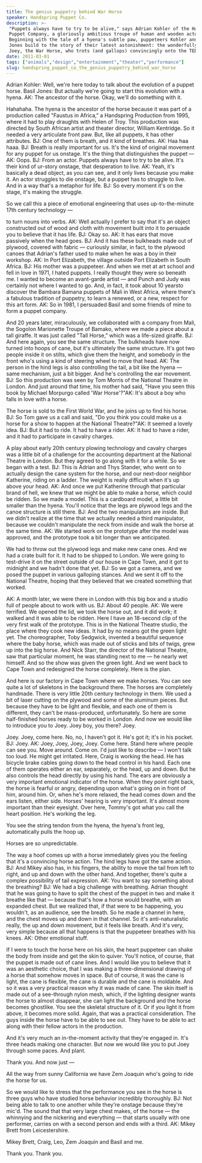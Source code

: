 ```yaml
---
title: The genius puppetry behind War Horse
speaker: Handspring Puppet Co.
description: >-
 "Puppets always have to try to be alive," says Adrian Kohler of the Handspring
 Puppet Company, a gloriously ambitious troupe of human and wooden actors.
 Beginning with the tale of a hyena's subtle paw, puppeteers Kohler and Basil
 Jones build to the story of their latest astonishment: the wonderfully life-like
 Joey, the War Horse, who trots (and gallops) convincingly onto the TED stage.
date: 2011-03-01
tags: ["animals","design","entertainment","theater","performance"]
slug: handspring_puppet_co_the_genius_puppetry_behind_war_horse
---
```


Adrian Kohler: Well, we're here today to talk about the evolution of a puppet horse. Basil
Jones: But actually we're going to start this evolution with a hyena. AK: The ancestor of
the horse. Okay, we'll do something with it. 

Hahahaha. The hyena is the ancestor of the horse because it was part of a production
called "Faustus in Africa," a Handspring Production from 1995, where it had to play
draughts with Helen of Troy. This production was directed by South African artist and
theater director, William Kentridge. So it needed a very articulate front paw. But, like
all puppets, it has other attributes. BJ: One of them is breath, and it kind of
breathes. AK: Haa haa haaa. BJ: Breath is really important for us. It's the kind of original
movement for any puppet for us onstage. It's the thing that distinguishes the puppet —AK:
Oops. BJ: From an actor. Puppets always have to try to be alive. It's their kind of
ur-story onstage, that desperation to live. AK: Yeah, it's basically a dead object, as you
can see, and it only lives because you make it. An actor struggles to die onstage, but a
puppet has to struggle to live. And in a way that's a metaphor for life. BJ: So every
moment it's on the stage, it's making the struggle.

So we call this a piece of emotional engineering that uses up-to-the-minute 17th century
technology — 

to turn nouns into verbs. AK: Well actually I prefer to say that it's an object constructed
out of wood and cloth with movement built into it to persuade you to believe that it has
life. BJ: Okay so. AK: It has ears that move passively when the head goes. BJ: And it has
these bulkheads made out of plywood, covered with fabric — curiously similar, in fact, to
the plywood canoes that Adrian's father used to make when he was a boy in their
workshop. AK: In Port Elizabeth, the village outside Port Elizabeth in South Africa. BJ: His
mother was a puppeteer. And when we met at art school and fell in love in 1971, I hated
puppets. I really thought they were so beneath me. I wanted to become an avant-garde
artist — and Punch and Judy was certainly not where I wanted to go. And, in fact, it took
about 10 yearsto discover the Bambara Bamana puppets of Mali in West Africa, where there's
a fabulous tradition of puppetry, to learn a renewed, or a new, respect for this art
form. AK: So in 1981, I persuaded Basil and some friends of mine to form a puppet
company.

And 20 years later, miraculously, we collaborated with a company from Mali, the Sogolon
Marionette Troupe of Bamako, where we made a piece about a tall giraffe. It was just
called "Tall Horse," which was a life-sized giraffe. BJ: And here again, you see the same
structure. The bulkheads have now turned into hoops of cane, but it's ultimately the same
structure. It's got two people inside it on stilts, which give them the height, and
somebody in the front who's using a kind of steering wheel to move that head. AK: The
person in the hind legs is also controlling the tail, a bit like the hyena — same
mechanism, just a bit bigger. And he's controlling the ear movement. BJ: So this production
was seen by Tom Morris of the National Theatre in London. And just around that time, his
mother had said, "Have you seen this book by Michael Morpurgo called 'War Horse'?"AK: It's
about a boy who falls in love with a horse.

The horse is sold to the First World War, and he joins up to find his horse. BJ: So Tom
gave us a call and said, "Do you think you could make us a horse for a show to happen at
the National Theatre?"AK: It seemed a lovely idea. BJ: But it had to ride. It had to have a
rider. AK: It had to have a rider, and it had to participate in cavalry charges.

A play about early 20th century plowing technology and cavalry charges was a little bit of
a challenge for the accounting department at the National Theatre in London. But they
agreed to go along with it for a while. So we began with a test. BJ: This is Adrian and
Thys Stander, who went on to actually design the cane system for the horse, and our
next-door neighbor Katherine, riding on a ladder. The weight is really difficult when it's
up above your head. AK: And once we put Katherine through that particular brand of hell, we
knew that we might be able to make a horse, which could be ridden. So we made a model.
This is a cardboard model, a little bit smaller than the hyena. You'll notice that the
legs are plywood legs and the canoe structure is still there. BJ: And the two manipulators
are inside. But we didn't realize at the time that we actually needed a third manipulator,
because we couldn't manipulate the neck from inside and walk the horse at the same
time. AK: We started work on the prototype after the model was approved, and the prototype
took a bit longer than we anticipated.

We had to throw out the plywood legs and make new cane ones. And we had a crate built for
it. It had to be shipped to London. We were going to test-drive it on the street outside
of our house in Cape Town, and it got to midnight and we hadn't done that yet. BJ: So we
got a camera, and we posed the puppet in various galloping stances. And we sent it off to
the National Theatre, hoping that they believed that we created something that worked.

AK: A month later, we were there in London with this big box and a studio full of people
about to work with us. BJ: About 40 people. AK: We were terrified. We opened the lid, we
took the horse out, and it did work; it walked and it was able to be ridden. Here I have
an 18-second clip of the very first walk of the prototype. This is in the National Theatre
studio, the place where they cook new ideas. It had by no means got the green light yet.
The choreographer, Toby Sedgwick, invented a beautiful sequence where the baby horse,
which was made out of sticks and bits of twigs, grew up into the big horse. And Nick
Starr, the director of the National Theatre, saw that particular moment, he was standing
next to me — he nearly wet himself. And so the show was given the green light. And we went
back to Cape Town and redesigned the horse completely. Here is the plan.

And here is our factory in Cape Town where we make horses. You can see quite a lot of
skeletons in the background there. The horses are completely handmade. There is very
little 20th century technology in them. We used a bit of laser cutting on the plywood and
some of the aluminum pieces. But because they have to be light and flexible, and each one
of them is different, they can't be mass-produced, unfortunately. So here are some
half-finished horses ready to be worked in London. And now we would like to introduce you
to Joey. Joey boy, you there? Joey. 

Joey. Joey, come here. No, no, I haven't got it. He's got it; it's in his pocket. BJ: Joey.
AK: Joey, Joey, Joey, Joey. Come here. Stand here where people can see you. Move around.
Come on. I'd just like to describe — I won't talk too loud. He might get irritated. Here,
Craig is working the head. He has bicycle brake cables going down to the head control in
his hand. Each one of them operates either an ear, separately, or the head, up and down.
But he also controls the head directly by using his hand. The ears are obviously a very
important emotional indicator of the horse. When they point right back, the horse is
fearful or angry, depending upon what's going on in front of him, around him. Or, when
he's more relaxed, the head comes down and the ears listen, either side. Horses' hearing
is very important. It's almost more important than their eyesight. Over here, Tommy's got
what you call the heart position. He's working the leg.

You see the string tendon from the hyena, the hyena's front leg, automatically pulls the
hoop up. 

Horses are so unpredictable. 

The way a hoof comes up with a horse immediately gives you the feeling that it's a
convincing horse action. The hind legs have got the same action. BJ: And Mikey also has, in
his fingers, the ability to move the tail from left to right, and up and down with the
other hand. And together, there's quite a complex possibility of tail expression. AK: You
want to say something about the breathing? BJ: We had a big challenge with breathing.
Adrian thought that he was going to have to split the chest of the puppet in two and make
it breathe like that — because that's how a horse would breathe, with an expanded chest.
But we realized that, if that were to be happening, you wouldn't, as an audience, see the
breath. So he made a channel in here, and the chest moves up and down in that channel. So
it's anti-naturalistic really, the up and down movement, but it feels like breath. And
it's very, very simple because all that happens is that the puppeteer breathes with his
knees. AK: Other emotional stuff.

If I were to touch the horse here on his skin, the heart puppeteer can shake the body from
inside and get the skin to quiver. You'll notice, of course, that the puppet is made out
of cane lines. And I would like you to believe that it was an aesthetic choice, that I was
making a three-dimensional drawing of a horse that somehow moves in space. But of course,
it was the cane is light, the cane is flexible, the cane is durable and the cane is
moldable. And so it was a very practical reason why it was made of cane. The skin itself is
made out of a see-through nylon mesh, which, if the lighting designer wants the horse to
almost disappear, she can light the background and the horse becomes ghostlike. You see
the skeletal structure of it. Or if you light it from above, it becomes more solid. Again,
that was a practical consideration. The guys inside the horse have to be able to see out.
They have to be able to act along with their fellow actors in the production.

And it's very much an in-the-moment activity that they're engaged in. It's three heads
making one character. But now we would like you to put Joey through some paces. And
plant.

Thank you. And now just — 

All the way from sunny California we have Zem Joaquin who's going to ride the horse for
us.

So we would like to stress that the performance you see in the horse is three guys who
have studied horse behavior incredibly thoroughly. BJ: Not being able to talk to one
another while they're onstage because they're mic'd. The sound that that very large chest
makes, of the horse — the whinnying and the nickering and everything — that starts usually
with one performer, carries on with a second person and ends with a third. AK: Mikey Brett
from Leicestershire. 

Mikey Brett, Craig, Leo, Zem Joaquin and Basil and me.

Thank you. Thank you.

<!--
ad_duration=3.33
comment_count=111
event="TED2011"
external_start_time=0
intro_duration=11.82
is_subtitle_required="False"
is_talk_featured="True"
language="en"
language_swap="False"
native_language="en"
number_of_related_talks=6
number_of_speakers=1
number_of_subtitled_videos=23
number_of_tags=5
number_of_talk_download_languages=23
number_of_talk_more_resources=0
number_of_talk_recommendations=0
number_of_talks_take_actions=0
post_ad_duration=0.83
published_timestamp="2011-03-30 14:22:00"
recording_date="2011-03-01"
speaker_description="Puppeteers"
speaker_is_published=1
speaker_name="Handspring Puppet Co."
talk_name="The genius puppetry behind War Horse"
talks_tags=["animals","design","entertainment","theater","performance"]
url_photo_speaker="https://pe.tedcdn.com/images/ted/3f36e34ca01a9aeb0f5c629033d77d59b1c440f7_254x191.jpg"
url_photo_talk="https://pe.tedcdn.com/images/ted/d668e6a644727df5d286001007b40dfd3a12936d_800x600.jpg"
url_webpage="https://www.ted.com/talks/handspring_puppet_co_the_genius_puppetry_behind_war_horse"
video_type_name="TED Stage Talk"
-->